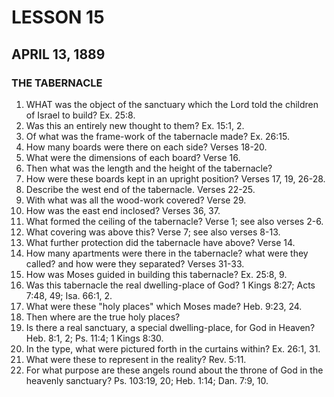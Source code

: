 # LESSON 15
## APRIL 13, 1889

### THE TABERNACLE

1. WHAT was the object of the sanctuary which the Lord told the children of Israel to build? Ex. 25:8.
2. Was this an entirely new thought to them? Ex. 15:1, 2.
3. Of what was the frame-work of the tabernacle made? Ex. 26:15.
4. How many boards were there on each side? Verses 18-20.
5. What were the dimensions of each board? Verse 16.
6. Then what was the length and the height of the tabernacle?
7. How were these boards kept in an upright position? Verses 17, 19, 26-28.
8. Describe the west end of the tabernacle. Verses 22-25.
9. With what was all the wood-work covered? Verse 29.
10. How was the east end inclosed? Verses 36, 37.
11. What formed the ceiling of the tabernacle? Verse 1; see also verses 2-6.
12. What covering was above this? Verse 7; see also verses 8-13.
13. What further protection did the tabernacle have above? Verse 14.
14. How many apartments were there in the tabernacle? what were they called? and how were they separated? Verses 31-33.
15. How was Moses guided in building this tabernacle? Ex. 25:8, 9.
16. Was this tabernacle the real dwelling-place of God? 1 Kings 8:27; Acts 7:48, 49; Isa. 66:1, 2.
17. What were these "holy places" which Moses made? Heb. 9:23, 24.
18. Then where are the true holy places?
19. Is there a real sanctuary, a special dwelling-place, for God in Heaven? Heb. 8:1, 2; Ps. 11:4; 1 Kings 8:30.
20. In the type, what were pictured forth in the curtains within? Ex. 26:1, 31.
21. What were these to represent in the reality? Rev. 5:11.
22. For what purpose are these angels round about the throne of God in the heavenly sanctuary? Ps. 103:19, 20; Heb. 1:14; Dan. 7:9, 10.